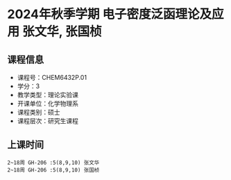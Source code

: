 # 2024年秋季学期 电子密度泛函理论及应用 张文华, 张国桢






## 课程信息

- 课程号：CHEM6432P.01
- 学分：3
- 教学类型：理论实验课
- 开课单位：化学物理系
- 课程类别：硕士
- 课程层次：研究生课程

## 上课时间

```
2~18周 GH-206 :5(8,9,10) 张文华
2~18周 GH-206 :5(8,9,10) 张国桢
```

